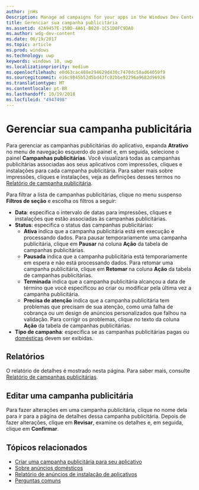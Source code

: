```yaml
---
author: jnHs
Description: Manage ad campaigns for your apps in the Windows Dev Center dashboard.
title: Gerenciar sua campanha publicitária
ms.assetid: 42A9457E-15BD-4A61-B828-1C51D0FC9DA0
ms.author: wdg-dev-content
ms.date: 06/19/2017
ms.topic: article
ms.prod: windows
ms.technology: uwp
keywords: windows 10, uwp
ms.localizationpriority: medium
ms.openlocfilehash: e0d63cac488e294629d430c7470dc58ad64059f9
ms.sourcegitcommit: e16c9845b52d5bd43fc02bbe92296a9682d96926
ms.translationtype: MT
ms.contentlocale: pt-BR
ms.lasthandoff: 10/19/2018
ms.locfileid: "4947498"
---
```

# <a name="manage-your-ad-campaign"></a>Gerenciar sua campanha publicitária


Para gerenciar as campanhas publicitárias do aplicativo, expanda **Atrativo** no menu de navegação esquerdo do painel e, em seguida, selecione o painel **Campanhas publicitárias**. Você visualizará todas as campanhas publicitárias associadas aos seus aplicativos com impressões, cliques e instalações para cada campanha publicitária. Para saber mais sobre impressões, cliques e instalações, veja as definições desses termos no [Relatório de campanha publicitária](promote-your-app-report.md).

Para filtrar a lista de campanhas publicitárias, clique no menu suspenso **Filtros de seção** e escolha os filtros a seguir:

-   **Data**: especifica o intervalo de datas para impressões, cliques e instalações que estão associadas às campanhas publicitárias.
-   **Status**: especifica o status das campanhas publicitárias:
    -   **Ativa** indica que a campanha publicitária está em execução e processando dados. Para pausar temporariamente uma campanha publicitária, clique em **Pausar** na coluna **Ação** da tabela de campanhas publicitárias.
    -   **Pausada** indica que a campanha publicitária está temporariamente em espera e não está processando dados. Para retomar uma campanha publicitária, clique em **Retomar** na coluna **Ação** da tabela de campanhas publicitárias.
    -   **Terminada** indica que a campanha publicitária alcançou a data de término que você especificou ao criar ou modificar pela última vez a campanha publicitária.
    -   **Precisa de atenção** indica que a campanha publicitária tem problemas que precisam de sua atenção, como uma falha de cobrança ou um design de anúncios personalizados que falhou na validação. Para corrigir os problemas, clique no texto da coluna **Ação** da tabela de campanhas publicitárias.
-   **Tipo de campanha**: especifica se as campanhas publicitárias pagas ou [domésticas](about-house-ads.md) devem ser exibidas.

## <a name="reporting"></a>Relatórios


O relatório de detalhes é mostrado nesta página. Para saber mais, consulte [Relatório de campanhas publicitárias](promote-your-app-report.md).


## <a name="edit-an-ad-campaign"></a>Editar uma campanha publicitária

Para fazer alterações em uma campanha publicitária, clique no nome dela para ir para a página de detalhes dessa campanha publicitária. Depois de fazer alterações, clique em **Revisar**, examine os detalhes e, em seguida, clique em **Confirmar**.


## <a name="related-topics"></a>Tópicos relacionados


* [Criar uma campanha publicitária para seu aplicativo](create-an-ad-campaign-for-your-app.md)
* [Sobre anúncios domésticos](about-house-ads.md)
* [Relatório de anúncios de instalação de aplicativos](app-install-ads-reports.md)
* [Perguntas comuns](common-questions.md)
 

 




